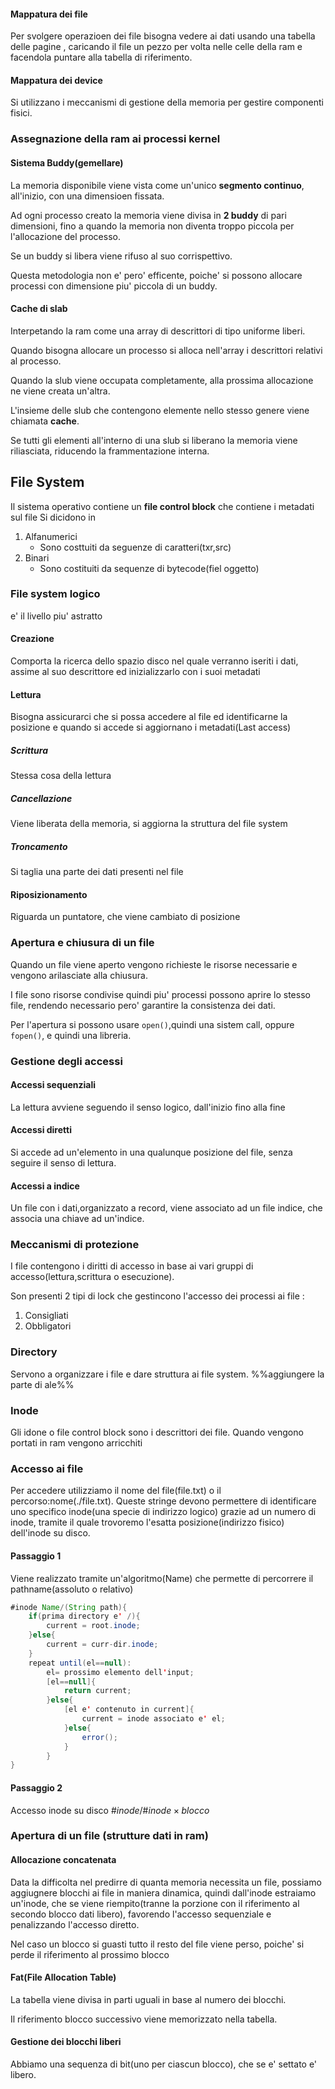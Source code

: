 #### Mappatura dei file 
Per svolgere operazioen dei file bisogna vedere ai dati usando una tabella delle pagine , caricando il file un pezzo per volta nelle celle della ram e facendola puntare alla tabella di riferimento.
#### Mappatura dei device
Si utilizzano i meccanismi di gestione della memoria per gestire componenti fisici.
### Assegnazione della ram ai processi kernel 
#### Sistema Buddy(gemellare)
La memoria disponibile viene vista come un'unico **segmento continuo**, all'inizio, con una dimensioen fissata. 

Ad ogni processo creato la memoria viene divisa in **2 buddy** di pari dimensioni, fino a quando la memoria non diventa troppo piccola per l'allocazione del processo.

Se un buddy si libera viene rifuso al suo corrispettivo.

Questa metodologia non e' pero' efficente, poiche' si possono allocare processi con dimensione piu' piccola di un buddy.

#### Cache di slab
Interpetando la ram come una array di descrittori di tipo uniforme liberi.

Quando bisogna allocare un processo si alloca nell'array i descrittori relativi al processo.

Quando la slub viene occupata completamente, alla prossima allocazione ne viene creata un'altra.

L'insieme delle slub che contengono elemente nello stesso genere viene chiamata **cache**.

Se tutti gli elementi all'interno di una slub si liberano la memoria viene riliasciata, riducendo la frammentazione interna.

## File System
Il sistema operativo contiene un **file control block** che contiene i metadati sul file 
Si dicidono in 
1. Alfanumerici
	- Sono costtuiti da seguenze di caratteri(txr,src) 
2. Binari
	- Sono costituiti da sequenze di bytecode(fiel oggetto)

### File system logico 
e' il livello piu' astratto 
#### Creazione
Comporta la ricerca dello spazio disco nel quale verranno iseriti i dati, assime al suo descrittore ed inizializzarlo con i suoi metadati
#### Lettura
Bisogna assicurarci che si possa accedere al file ed identificarne la posizione e quando si accede si aggiornano i metadati(Last access)
##### Scrittura
Stessa cosa della lettura
##### Cancellazione
Viene liberata della memoria, si aggiorna la struttura del file system
##### Troncamento
Si taglia una parte dei dati presenti nel file 
#### Riposizionamento
Riguarda un puntatore, che viene cambiato di posizione 

### Apertura e chiusura di un file 

Quando un file viene aperto vengono richieste le risorse necessarie e vengono arilasciate alla chiusura.

I file sono risorse condivise quindi piu' processi possono aprire lo stesso file, rendendo necessario pero' garantire la consistenza dei dati.

Per l'apertura si possono usare  `open()`,quindi una sistem call, oppure `fopen()`, e quindi una libreria.

### Gestione degli accessi
#### Accessi sequenziali
La lettura avviene seguendo il senso logico, dall'inizio fino alla fine
#### Accessi diretti 
Si accede ad un'elemento in una qualunque posizione del file, senza seguire il senso di lettura.
#### Accessi a indice 
Un file con i dati,organizzato a record, viene associato ad un file indice, che associa una chiave ad un'indice.
### Meccanismi di protezione 
I file contengono i diritti di accesso in base ai vari gruppi di accesso(lettura,scrittura o esecuzione).

Son presenti 2 tipi di lock che gestincono l'accesso dei processi ai file :
1. Consigliati 
2. Obbligatori

### Directory
Servono a organizzare i file e dare struttura ai file system.
%%aggiungere la parte di ale%%

### Inode
Gli idone o file control block sono i descrittori dei file.
Quando vengono portati in ram vengono arricchiti

### Accesso ai file 
Per accedere utilizziamo il nome del file(file.txt) o il percorso:nome(./file.txt).
Queste stringe devono permettere di identificare uno specifico inode(una specie di indirizzo logico) grazie ad un numero di inode, tramite il quale trovoremo l'esatta posizione(indirizzo fisico) dell'inode su disco.
#### Passaggio 1
Viene realizzato tramite un'algoritmo(Name) che permette di percorrere il pathname(assoluto o relativo)
```java
#inode Name/(String path){
	if(prima directory e' /){
		current = root.inode;	
	}else{
		current = curr-dir.inode;
	}
	repeat until(el==null):
		el= prossimo elemento dell'input;
		[el==null]{
			return current;
		}else{
			[el e' contenuto in current]{
				current = inode associato e' el;
			}else{
				error();
			}
		}
}
```
#### Passaggio 2
Accesso inode su disco
$\#inode/\#inode \times blocco$

### Apertura di un file (strutture dati in ram)
#### Allocazione concatenata 
Data la difficolta nel predirre di quanta memoria necessita un file, possiamo aggiugnere blocchi ai file in maniera dinamica, quindi dall'inode estraiamo un'inode, che se viene riempito(tranne la porzione con il riferimento al secondo blocco dati libero), favorendo l'accesso sequenziale e penalizzando l'accesso diretto.

Nel caso un blocco si guasti tutto il resto del file viene perso, poiche' si perde il riferimento al prossimo blocco 

#### Fat(File Allocation Table)
La tabella viene divisa in parti uguali in base al numero dei blocchi.

Il riferimento blocco successivo viene memorizzato nella tabella.

#### Gestione dei blocchi liberi 
Abbiamo una sequenza di bit(uno per ciascun blocco), che se e' settato e' libero.

